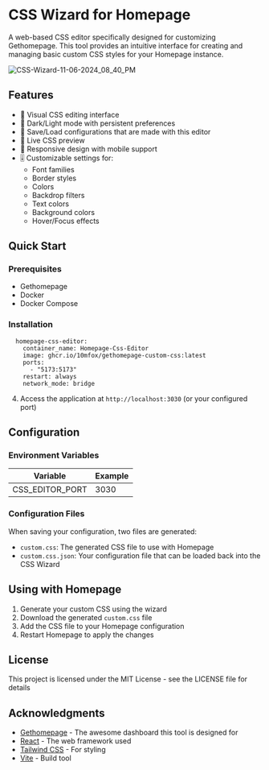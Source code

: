 # CSS Wizard for Homepage

A web-based CSS editor specifically designed for customizing Gethomepage. This tool provides an intuitive interface for creating and managing basic custom CSS styles for your Homepage instance.

![CSS-Wizard-11-06-2024_08_40_PM](https://github.com/user-attachments/assets/1b5ec82c-7e89-4a83-915d-aa9796392cd9)


## Features

- 🎨 Visual CSS editing interface
- 🌙 Dark/Light mode with persistent preferences
- 💾 Save/Load configurations that are made with this editor
- 🎯 Live CSS preview
- 📱 Responsive design with mobile support
- 🎚️ Customizable settings for:
  - Font families
  - Border styles
  - Colors
  - Backdrop filters
  - Text colors
  - Background colors
  - Hover/Focus effects

## Quick Start

### Prerequisites

- Gethomepage
- Docker
- Docker Compose

### Installation
```
  homepage-css-editor:
    container_name: Homepage-Css-Editor  
    image: ghcr.io/10mfox/gethomepage-custom-css:latest
    ports:
      - "5173:5173"     
    restart: always    
    network_mode: bridge
```
4. Access the application at `http://localhost:3030` (or your configured port)

## Configuration

### Environment Variables

| Variable | Example |
|----------|-------------|
| CSS_EDITOR_PORT | 3030 |

### Configuration Files

When saving your configuration, two files are generated:
- `custom.css`: The generated CSS file to use with Homepage
- `custom.css.json`: Your configuration file that can be loaded back into the CSS Wizard

## Using with Homepage

1. Generate your custom CSS using the wizard
2. Download the generated `custom.css` file
3. Add the CSS file to your Homepage configuration
4. Restart Homepage to apply the changes

## License

This project is licensed under the MIT License - see the LICENSE file for details

## Acknowledgments

- [Gethomepage](https://github.com/gethomepage/homepage) - The awesome dashboard this tool is designed for
- [React](https://reactjs.org/) - The web framework used
- [Tailwind CSS](https://tailwindcss.com/) - For styling
- [Vite](https://vitejs.dev/) - Build tool
